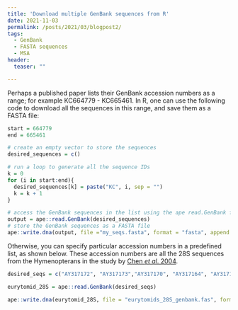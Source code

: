 ```yaml
---
title: 'Download multiple GenBank sequences from R'
date: 2021-11-03
permalink: /posts/2021/03/blogpost2/
tags:
  - GenBank
  - FASTA sequences
  - MSA
header:
  teaser: ""

---
```


Perhaps a published paper lists their GenBank accession numbers as a range; for example KC664779 - KC665461. 
In R, one can use the following code to download all the sequences in this range, and save them as a FASTA file:

``` r
start = 664779
end = 665461

# create an empty vector to store the sequences
desired_sequences = c()

# run a loop to generate all the sequence IDs
k = 0
for (i in start:end){
  desired_sequences[k] = paste("KC", i, sep = "")
  k = k + 1
}

# access the GenBank sequences in the list using the ape read.GenBank function
output = ape::read.GenBank(desired_sequences)
# store the GenBank sequences as a FASTA file
ape::write.dna(output, file ="my_seqs.fasta", format = "fasta", append = FALSE, nbcol = 6, colsep = "", colw = 10)
```

Otherwise, you can specify particular accession numbers in a predefined list, as shown below. These accession numbers are all the 28S sequences from the Hymenopterans in the study by [Chen *et al*. 2004](https://www.sciencedirect.com/science/article/pii/S1055790303002823?via%3Dihub).

```r
desired_seqs = c("AY317172", "AY317173","AY317170", "AY317164", "AY317169", "AY317160", "AY317155", "AY317171", "AY317163", "AY317178", "AY317175", "AY317166", "AY317162", "AY317168", "AY317176", "AY317179", "AY317181", "AY317167", "AY317159", "AY317158", "AY317157", "AY317174", "AY317180", "AY317156", "AY317161", "AY317165", "AY317177")

eurytomid_28S = ape::read.GenBank(desired_seqs)

ape::write.dna(eurytomid_28S, file = "eurytomids_28S_genbank.fas", format = "fasta", append = F)
```
